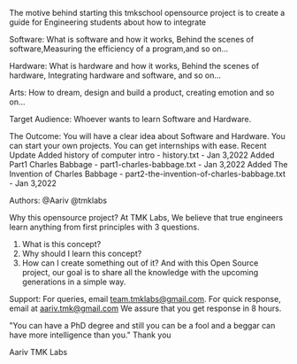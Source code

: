 The motive behind starting this tmkschool opensource project is to create a guide for Engineering students about how to integrate

Software: What is software and how it works, Behind the scenes of software,Measuring the efficiency of a program,and so on...

Hardware: What is hardware and how it works, Behind the scenes of hardware, Integrating hardware and software, and so on...

Arts: How to dream, design and build a product, creating emotion and so on...

Target Audience:
Whoever wants to learn Software and Hardware.

The Outcome:
You will have a clear idea about Software and Hardware.
You can start your own projects.
You can get internships with ease.
Recent Update Added history of computer intro - history.txt - Jan 3,2022
Added Part1 Charles Babbage - part1-charles-babbage.txt - Jan 3,2022
Added The Invention of Charles Babbage - part2-the-invention-of-charles-babbage.txt - Jan 3,2022

Authors:
@Aariv
@tmklabs

Why this opensource project?
At TMK Labs, We believe that true engineers learn anything from first principles with 3 questions.

1. What is this concept?
2. Why should I learn this concept?
3. How can I create something out of it?
   And with this Open Source project, our goal is to share all the knowledge with the upcoming generations in a simple way.

Support:
For queries, email team.tmklabs@gmail.com.
For quick response, email at aariv.tmk@gmail.com
We assure that you get response in 8 hours.

"You can have a PhD degree and still you can be a fool and a beggar can have more intelligence than you."
Thank you

Aariv
TMK Labs
